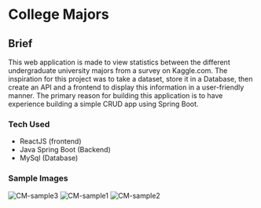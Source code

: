 # College Majors

## Brief 
This web application is made to view statistics between the different undergraduate university majors from a survey on Kaggle.com. The inspiration for this project was to take a dataset, store it in a Database, then create an API and a frontend to display this information in a user-friendly manner. The primary reason for building this application is to have experience building a simple CRUD app using Spring Boot.


### Tech Used 
* ReactJS (frontend)
* Java Spring Boot (Backend)
* MySql (Database)


### Sample Images 
![CM-sample3](https://user-images.githubusercontent.com/92596851/229863725-7e87d0ca-adf3-4779-a52b-784ed6d74dfb.png)
![CM-sample1](https://user-images.githubusercontent.com/92596851/229863728-3771fe42-2933-470b-997d-870a9b4ad3e3.png)
![CM-sample2](https://user-images.githubusercontent.com/92596851/229863732-b1bc592c-7280-446e-b2bc-275a93362d03.png)
